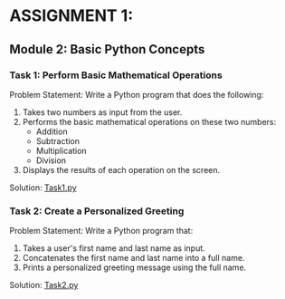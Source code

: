 # ASSIGNMENT 1:

## Module 2: Basic Python Concepts
 
### Task 1: Perform Basic Mathematical Operations
Problem Statement: Write a Python program that does the following:
1.  Takes two numbers as input from the user.
2.  Performs the basic mathematical operations on these two numbers:
    -	Addition
    -	Subtraction
    -	Multiplication
    -	Division
3.  Displays the results of each operation on the screen.

Solution: [Task1.py](Task1.py)

### Task 2: Create a Personalized Greeting
Problem Statement: Write a Python program that:
1.  Takes a user's first name and last name as input.
2.  Concatenates the first name and last name into a full name.
3.  Prints a personalized greeting message using the full name.

Solution: [Task2.py](Task2.py)